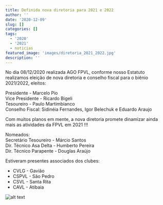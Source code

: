 ```yaml
---
title: Definida nova diretoria para 2021 e 2022
author: ''
date: '2020-12-09'
slug: []
categories: []
tags:
  - '2020'
  - '2021'
  - noticias
featured_image: 'images/diretoria_2021_2022.jpg'
description: ''
---
```


No dia 08/12/2020 realizada AGO FPVL, conforme nosso Estatuto realizamos eleição de nova diretoria e conselho fiscal para o biênio 2021/2022, eleitos:  

Presidente - Marcelo Pio  
Vice Presidente - Ricardo Bigeli  
Tesoureiro - Paulo Martimbianco  
Conselho Fiscal: Sidinéia Fernandes, Igor Belechuk e Eduardo Araujo  


Com muitos planos em mente, a nova diretoria promete dinamizar ainda mais as atividades da FPVL em 2021 !!!  

Nomeados:  
Secretário Tesoureiro - Márcio Santos   
Dir. Técnico Asa Delta - Humberto Pereira   
Dir. Técnico Parapente - Douglas Araújo  


Estiveram presentes associados dos clubes:   
- CVLG - Gavião
- CSPVL - São Pedro
- CSVL - Santa Rita
- CAVL - Atibaia

![alt text](/images/diretoria_2021_2022.jpg "Diretoria 2021-2022 FPVL")